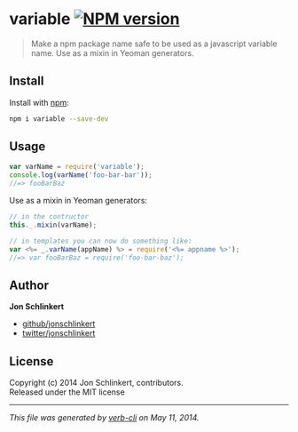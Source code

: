 # variable [![NPM version](https://badge.fury.io/js/variable.png)](http://badge.fury.io/js/variable)

> Make a npm package name safe to be used as a javascript variable name. Use as a mixin in Yeoman generators.

## Install
Install with [npm](npmjs.org):

```bash
npm i variable --save-dev
```


## Usage

```js
var varName = require('variable');
console.log(varName('foo-bar-bar'));
//=> fooBarBaz
```

Use as a mixin in Yeoman generators:

```js
// in the contructor
this._.mixin(varName);

// in templates you can now do something like:
var <%= _.varName(appName) %> = require('<%= appname %>');
//=> var fooBarBaz = require('foo-bar-baz');
```

## Author

**Jon Schlinkert**

+ [github/jonschlinkert](https://github.com/jonschlinkert)
+ [twitter/jonschlinkert](http://twitter.com/jonschlinkert)

## License
Copyright (c) 2014 Jon Schlinkert, contributors.  
Released under the MIT license

***

_This file was generated by [verb-cli](https://github.com/assemble/verb-cli) on May 11, 2014._